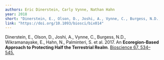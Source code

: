 ```yaml
---
authors: Eric Dinerstein, Carly Vynne, Nathan Hahn
year: 2018
short: "Dinerstein, E., Olson, D., Joshi, A., Vynne, C., Burgess, N.D., Wikramanayake, E., Hahn, N., Palminteri, S. et al. 2017. An Ecoregion-Based Approach to Protecting Half the Terrestrial Realm. Bioscience 67, 534–545."
link: "https://doi.org/10.1093/biosci/bix014"
---
```


Dinerstein, E., Olson, D., Joshi, A., Vynne, C., Burgess, N.D., Wikramanayake, E., Hahn, N., Palminteri, S. et al. 2017. An **Ecoregion-Based Approach to Protecting Half the Terrestrial Realm**. [Bioscience 67, 534–545.](https://doi.org/10.1093/biosci/bix014)
